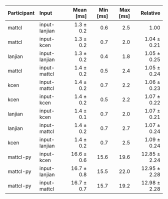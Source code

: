 | Participant | Input | Mean [ms] | Min [ms] | Max [ms] | Relative |
|:---|:---|---:|---:|---:|---:|
| mattcl | input-lanjian | 1.3 ± 0.2 | 0.6 | 2.5 | 1.00 |
| mattcl | input-kcen | 1.3 ± 0.2 | 0.7 | 2.0 | 1.04 ± 0.21 |
| lanjian | input-lanjian | 1.3 ± 0.2 | 0.4 | 1.8 | 1.05 ± 0.25 |
| mattcl | input-mattcl | 1.4 ± 0.2 | 0.5 | 2.4 | 1.05 ± 0.24 |
| kcen | input-mattcl | 1.4 ± 0.2 | 0.7 | 2.2 | 1.06 ± 0.23 |
| kcen | input-kcen | 1.4 ± 0.2 | 0.5 | 2.2 | 1.07 ± 0.22 |
| lanjian | input-kcen | 1.4 ± 0.1 | 0.7 | 2.0 | 1.07 ± 0.21 |
| lanjian | input-mattcl | 1.4 ± 0.2 | 0.7 | 2.7 | 1.07 ± 0.24 |
| kcen | input-lanjian | 1.4 ± 0.2 | 0.7 | 2.5 | 1.09 ± 0.24 |
| mattcl-py | input-kcen | 16.6 ± 0.6 | 15.6 | 19.6 | 12.85 ± 2.24 |
| mattcl-py | input-lanjian | 16.7 ± 0.8 | 15.5 | 22.0 | 12.95 ± 2.28 |
| mattcl-py | input-mattcl | 16.7 ± 0.7 | 15.7 | 19.2 | 12.98 ± 2.28 |
